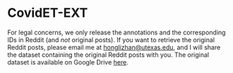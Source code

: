 # CovidET-EXT
 
For legal concerns, we only release the annotations and the corresponding IDs in Reddit (and *not* original posts). If you want to retrieve the original Reddit posts, please email me at [honglizhan@utexas.edu](mailto:honglizhan@utexas.edu), and I will share the dataset containing the original Reddit posts with you. The original dataset is available on Google Drive [here](https://drive.google.com/drive/folders/1APfcOe2MAl8bP56D6Ug5LqamkVuHhJrC?usp=share_link).
